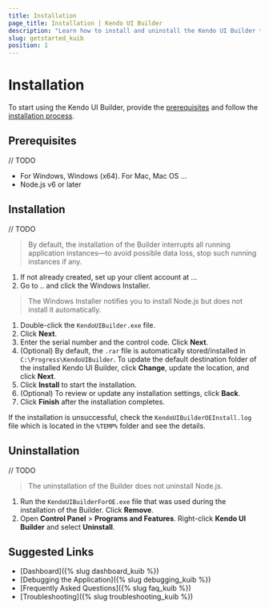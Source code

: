 ```yaml
---
title: Installation
page_title: Installation | Kendo UI Builder
description: "Learn how to install and uninstall the Kendo UI Builder tool for creating and managing Angular and AngularJS-based web applications."
slug: getstarted_kuib
position: 1
---
```


# Installation

To start using the Kendo UI Builder, provide the [prerequisites](#toc-prerequisites) and follow the [installation process](#toc-installation).  

## Prerequisites

// TODO

* For Windows, Windows (x64). For Mac, Mac OS ...
* Node.js v6 or later

## Installation

// TODO

> By default, the installation of the Builder interrupts all running application instances&mdash;to avoid possible data loss, stop such running instances if any.

1. If not already created, set up your client account at ...
1. Go to .. and click the Windows Installer.

  > The Windows Installer notifies you to install Node.js but does not install it automatically.

1. Double-click the `KendoUIBuilder.exe` file.
2. Click **Next**.
3. Enter the serial number and the control code. Click **Next**.
4. (Optional) By default, the `.rar` file is automatically stored/installed in `C:\Progress\KendoUIBuilder`. To update the default destination folder of the installed Kendo UI Builder, click **Change**, update the location, and click **Next**.
5. Click **Install** to start the installation.
1. (Optional) To review or update any installation settings, click **Back**.
6. Click **Finish** after the installation completes.

If the installation is unsuccessful, check the `KendoUIBuilderOEInstall.log` file which is located in the `%TEMP%` folder and see the details.

## Uninstallation

// TODO

> The uninstallation of the Builder does not uninstall Node.js.

1. Run the `KendoUIBuilderForOE.exe` file that was used during the installation of the Builder. Click **Remove**.
1. Open **Control Panel** > **Programs and Features**. Right-click **Kendo UI Builder** and select **Uninstall**.

## Suggested Links

* [Dashboard]({% slug dashboard_kuib %})
* [Debugging the Application]({% slug debugging_kuib %})
* [Frequently Asked Questions]({% slug faq_kuib %})
* [Troubleshooting]({% slug troubleshooting_kuib %})
